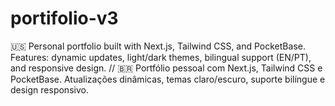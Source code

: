 # portifolio-v3
🇺🇸 Personal portfolio built with Next.js, Tailwind CSS, and PocketBase. Features: dynamic updates, light/dark themes, bilingual support (EN/PT), and responsive design. // 🇧🇷 Portfólio pessoal com Next.js, Tailwind CSS e PocketBase. Atualizações dinâmicas, temas claro/escuro, suporte bilíngue e design responsivo.
